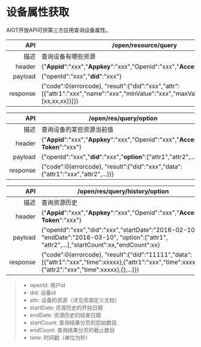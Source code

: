 # 设备属性获取

AIOT开放API可供第三方应用查询设备属性。

| API | /open/resource/query |
| --: | -- |
| 描述 | 查询设备有哪些资源 |
| header | {"**Appid**":"xxx","**Appkey**":"xxx","Openid":"xxx","**Access-Token**":"xxx"} |
| payload | {"openId":"xxx","**did**":"xxx"} |
| response | {"code":0(errorcode), "result":{"did":"xxx","attr":[{"attr1":"xxx","name":"xxx","minValue":"xxx","maxValue":"xxx","enum":[xx,xx,xx]}]}} |

| API | /open/res/query/option |
| --: | -- |
| 描述 | 查询设备的某些资源当前值 |
| header | {"**Appid**":"xxx","**Appkey**":"xxx","Openid":"xxx","**Access-Token**":"xxx"} |
| payload | {"openId":"xxx","**did**":"xxx","**option**":["attr1","attr2",...]} |
| response | {"code":0(errorcode), "result":{"did":"xxx","data":{"attr1":"xxx","attr2",...}}} |

| API | /open/res/query/history/option |
| --: | -- |
| 描述 | 查询资源历史 |
| header | {"**Appid**":"xxx","**Appkey**":"xxx","Openid":"xxx","**Access-Token**":"xxx"} |
| payload | {"openId":"xxx","did":"xxx","startDate":"2016-02-10", "endDate":"2016-03-10", "option":["attr1", "attr2",…],"startCount":xx,"endCount":xx} |
| response | {"code":0(errorcode), "result":{"did":"11111","data":[{"attr1":"xxx","time":xxxxx},{"attr1":"xxx","time":xxxx},{"attr2":"xxx","time":xxxxx},{},...]}} |

> - openId: 用户id
> - did: 设备id
> - attr: 设备的资源（详见资源定义文档）
> - startDate: 资源历史的开始日期
> - endDate: 资源历史的结束日期
> - startCount: 查询结果分页的启始数目
> - endCount: 查询结果分页的截止数目
> - time: 时间戳（单位为秒）